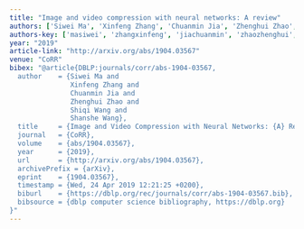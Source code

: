 ```yaml
---
title: "Image and video compression with neural networks: A review"
authors: ['Siwei Ma', 'Xinfeng Zhang', 'Chuanmin Jia', 'Zhenghui Zhao', 'Shiqi Wang', 'Shanshe Wang']
authors-key: ['masiwei', 'zhangxinfeng', 'jiachuanmin', 'zhaozhenghui', 'wangshiqi', 'wangshanshe']
year: "2019"
article-link: "http://arxiv.org/abs/1904.03567"
venue: "CoRR"
bibex: "@article{DBLP:journals/corr/abs-1904-03567,
  author    = {Siwei Ma and
               Xinfeng Zhang and
               Chuanmin Jia and
               Zhenghui Zhao and
               Shiqi Wang and
               Shanshe Wang},
  title     = {Image and Video Compression with Neural Networks: {A} Review},
  journal   = {CoRR},
  volume    = {abs/1904.03567},
  year      = {2019},
  url       = {http://arxiv.org/abs/1904.03567},
  archivePrefix = {arXiv},
  eprint    = {1904.03567},
  timestamp = {Wed, 24 Apr 2019 12:21:25 +0200},
  biburl    = {https://dblp.org/rec/journals/corr/abs-1904-03567.bib},
  bibsource = {dblp computer science bibliography, https://dblp.org}
}"
---
```

